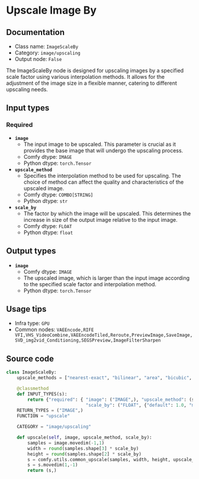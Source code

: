 # Upscale Image By
## Documentation
- Class name: `ImageScaleBy`
- Category: `image/upscaling`
- Output node: `False`

The ImageScaleBy node is designed for upscaling images by a specified scale factor using various interpolation methods. It allows for the adjustment of the image size in a flexible manner, catering to different upscaling needs.
## Input types
### Required
- **`image`**
    - The input image to be upscaled. This parameter is crucial as it provides the base image that will undergo the upscaling process.
    - Comfy dtype: `IMAGE`
    - Python dtype: `torch.Tensor`
- **`upscale_method`**
    - Specifies the interpolation method to be used for upscaling. The choice of method can affect the quality and characteristics of the upscaled image.
    - Comfy dtype: `COMBO[STRING]`
    - Python dtype: `str`
- **`scale_by`**
    - The factor by which the image will be upscaled. This determines the increase in size of the output image relative to the input image.
    - Comfy dtype: `FLOAT`
    - Python dtype: `float`
## Output types
- **`image`**
    - Comfy dtype: `IMAGE`
    - The upscaled image, which is larger than the input image according to the specified scale factor and interpolation method.
    - Python dtype: `torch.Tensor`
## Usage tips
- Infra type: `GPU`
- Common nodes: `VAEEncode,RIFE VFI,VHS_VideoCombine,VAEEncodeTiled,Reroute,PreviewImage,SaveImage,SVD_img2vid_Conditioning,SEGSPreview,ImageFilterSharpen`


## Source code
```python
class ImageScaleBy:
    upscale_methods = ["nearest-exact", "bilinear", "area", "bicubic", "lanczos"]

    @classmethod
    def INPUT_TYPES(s):
        return {"required": { "image": ("IMAGE",), "upscale_method": (s.upscale_methods,),
                              "scale_by": ("FLOAT", {"default": 1.0, "min": 0.01, "max": 8.0, "step": 0.01}),}}
    RETURN_TYPES = ("IMAGE",)
    FUNCTION = "upscale"

    CATEGORY = "image/upscaling"

    def upscale(self, image, upscale_method, scale_by):
        samples = image.movedim(-1,1)
        width = round(samples.shape[3] * scale_by)
        height = round(samples.shape[2] * scale_by)
        s = comfy.utils.common_upscale(samples, width, height, upscale_method, "disabled")
        s = s.movedim(1,-1)
        return (s,)

```
